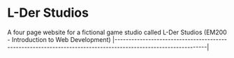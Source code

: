 # L-Der Studios
A four page website for a fictional game studio called L-Der Studios (EM200 - Introduction to Web Development)
|---------------------------------------------------------------------------------------------------------------|
